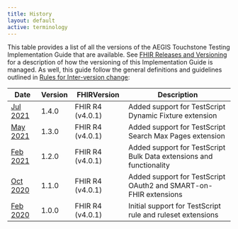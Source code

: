 ```yaml
---
title: History
layout: default
active: terminology
---
```


This table provides a list of all the versions of the AEGIS Touchstone Testing Implementation Guide that are available. See [FHIR Releases and Versioning](http://build.fhir.org/versions.html#versions) for a description of how the versioning of this Implementation Guide is managed.  As well, this guide follow the general definitions and guidelines outlined in [Rules for Inter-version change](http://build.fhir.org/versions.html#change):

|Date|Version|FHIRVersion|Description|
|---|---|---|---|
|[Jul 2021](../1.4.0/index.html)|1.4.0|FHIR R4 (v4.0.1)|Added support for TestScript Dynamic Fixture extension|
|[May 2021](../1.3.0/index.html)|1.3.0|FHIR R4 (v4.0.1)|Added support for TestScript Search Max Pages extension|
|[Feb 2021](../1.2.0/index.html)|1.2.0|FHIR R4 (v4.0.1)|Added support for TestScript Bulk Data extensions and functionality|
|[Oct 2020](../1.1.0/index.html)|1.1.0|FHIR R4 (v4.0.1)|Added support for TestScript OAuth2 and SMART-on-FHIR extensions|
|[Feb 2020](../1.0.0/index.html)|1.0.0|FHIR R4 (v4.0.1)|Initial support for TestScript rule and ruleset extensions|
